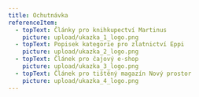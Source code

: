 ```yaml
---
title: Ochutnávka
referenceItem:
  - topText: Články pro knihkupectví Martinus
    picture: upload/ukazka_1_logo.png
  - topText: Popisek kategorie pro zlatnictví Eppi
    picture: upload/ukazka_2_logo.png
  - topText: Článek pro čajový e-shop
    picture: upload/ukazka_3_logo.png
  - topText: Článek pro tištěný magazín Nový prostor
    picture: upload/ukazka_4_logo.png
---
```

